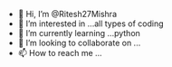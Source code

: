 - 👋 Hi, I’m @Ritesh27Mishra
- 👀 I’m interested in ...all types of coding
- 🌱 I’m currently learning ...python
- 💞️ I’m looking to collaborate on ...
- 📫 How to reach me ...

<!---
Ritesh27Mishra/Ritesh27Mishra is a ✨ special ✨ repository because its `README.md` (this file) appears on your GitHub profile.
You can click the Preview link to take a look at your changes.
--->
